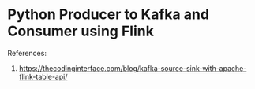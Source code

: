 # Python Producer to Kafka and Consumer using Flink


References:
1. https://thecodinginterface.com/blog/kafka-source-sink-with-apache-flink-table-api/
